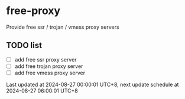 
# free-proxy
Provide free ssr / trojan / vmess proxy servers


## TODO list
- [ ] add free ssr proxy server
- [ ] add free trojan proxy server
- [ ] add free vmess proxy server

Last updated at 2024-08-27 00:00:01 UTC+8, next update schedule at 2024-08-27 06:00:01 UTC+8

